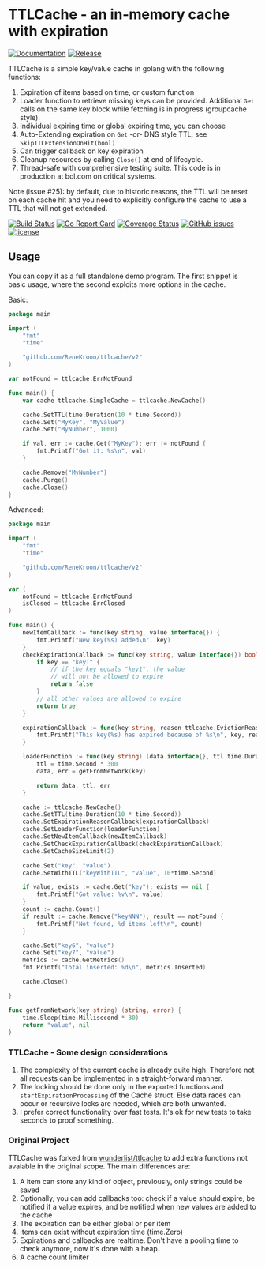 # TTLCache - an in-memory cache with expiration

[![Documentation](https://img.shields.io/badge/go.dev-reference-007d9c?logo=go&logoColor=white&style=flat-square)](https://pkg.go.dev/github.com/ReneKroon/ttlcache/v2)
[![Release](https://img.shields.io/github/release/ReneKroon/ttlcache.svg?label=Release)](https://github.com/ReneKroon/ttlcache/releases)

TTLCache is a simple key/value cache in golang with the following functions:

1. Expiration of items based on time, or custom function
2. Loader function to retrieve missing keys can be provided. Additional `Get` calls on the same key block while fetching is in progress (groupcache style).
3. Individual expiring time or global expiring time, you can choose
4. Auto-Extending expiration on `Get` -or- DNS style TTL, see `SkipTTLExtensionOnHit(bool)`
5. Can trigger callback on key expiration
6. Cleanup resources by calling `Close()` at end of lifecycle.
7. Thread-safe with comprehensive testing suite. This code is in production at bol.com on critical systems.

Note (issue #25): by default, due to historic reasons, the TTL will be reset on each cache hit and you need to explicitly configure the cache to use a TTL that will not get extended.

[![Build Status](https://travis-ci.org/ReneKroon/ttlcache.svg?branch=master)](https://travis-ci.org/ReneKroon/ttlcache)
[![Go Report Card](https://goreportcard.com/badge/github.com/ReneKroon/ttlcache)](https://goreportcard.com/report/github.com/ReneKroon/ttlcache)
[![Coverage Status](https://coveralls.io/repos/github/ReneKroon/ttlcache/badge.svg?branch=master)](https://coveralls.io/github/ReneKroon/ttlcache?branch=master)
[![GitHub issues](https://img.shields.io/github/issues/ReneKroon/ttlcache.svg)](https://github.com/ReneKroon/ttlcache/issues)
[![license](https://img.shields.io/github/license/ReneKroon/ttlcache.svg?maxAge=2592000)](https://github.com/ReneKroon/ttlcache/LICENSE)

## Usage

You can copy it as a full standalone demo program. The first snippet is basic usage, where the second exploits more options in the cache.

Basic:
```go
package main

import (
	"fmt"
	"time"

	"github.com/ReneKroon/ttlcache/v2"
)

var notFound = ttlcache.ErrNotFound

func main() {
	var cache ttlcache.SimpleCache = ttlcache.NewCache()

	cache.SetTTL(time.Duration(10 * time.Second))
	cache.Set("MyKey", "MyValue")
	cache.Set("MyNumber", 1000)

	if val, err := cache.Get("MyKey"); err != notFound {
		fmt.Printf("Got it: %s\n", val)
	}

	cache.Remove("MyNumber")
	cache.Purge()
	cache.Close()
}
```

Advanced:
```go
package main

import (
	"fmt"
	"time"

	"github.com/ReneKroon/ttlcache/v2"
)

var (
	notFound = ttlcache.ErrNotFound
	isClosed = ttlcache.ErrClosed
)

func main() {
	newItemCallback := func(key string, value interface{}) {
		fmt.Printf("New key(%s) added\n", key)
	}
	checkExpirationCallback := func(key string, value interface{}) bool {
		if key == "key1" {
			// if the key equals "key1", the value
			// will not be allowed to expire
			return false
		}
		// all other values are allowed to expire
		return true
	}

	expirationCallback := func(key string, reason ttlcache.EvictionReason, value interface{}) {
		fmt.Printf("This key(%s) has expired because of %s\n", key, reason)
	}

	loaderFunction := func(key string) (data interface{}, ttl time.Duration, err error) {
		ttl = time.Second * 300
		data, err = getFromNetwork(key)

		return data, ttl, err
	}

	cache := ttlcache.NewCache()
	cache.SetTTL(time.Duration(10 * time.Second))
	cache.SetExpirationReasonCallback(expirationCallback)
	cache.SetLoaderFunction(loaderFunction)
	cache.SetNewItemCallback(newItemCallback)
	cache.SetCheckExpirationCallback(checkExpirationCallback)
	cache.SetCacheSizeLimit(2)

	cache.Set("key", "value")
	cache.SetWithTTL("keyWithTTL", "value", 10*time.Second)

	if value, exists := cache.Get("key"); exists == nil {
		fmt.Printf("Got value: %v\n", value)
	}
	count := cache.Count()
	if result := cache.Remove("keyNNN"); result == notFound {
		fmt.Printf("Not found, %d items left\n", count)
	}

	cache.Set("key6", "value")
	cache.Set("key7", "value")
	metrics := cache.GetMetrics()
	fmt.Printf("Total inserted: %d\n", metrics.Inserted)

	cache.Close()

}

func getFromNetwork(key string) (string, error) {
	time.Sleep(time.Millisecond * 30)
	return "value", nil
}
```

### TTLCache - Some design considerations

1. The complexity of the current cache is already quite high. Therefore not all requests can be implemented in a straight-forward manner.
2. The locking should be done only in the exported functions and `startExpirationProcessing` of the Cache struct. Else data races can occur or recursive locks are needed, which are both unwanted.
3. I prefer correct functionality over fast tests. It's ok for new tests to take seconds to proof something.

### Original Project

TTLCache was forked from [wunderlist/ttlcache](https://github.com/wunderlist/ttlcache) to add extra functions not avaiable in the original scope.
The main differences are:

1. A item can store any kind of object, previously, only strings could be saved
2. Optionally, you can add callbacks too: check if a value should expire, be notified if a value expires, and be notified when new values are added to the cache
3. The expiration can be either global or per item
4. Items can exist without expiration time (time.Zero)
5. Expirations and callbacks are realtime. Don't have a pooling time to check anymore, now it's done with a heap.
6. A cache count limiter
